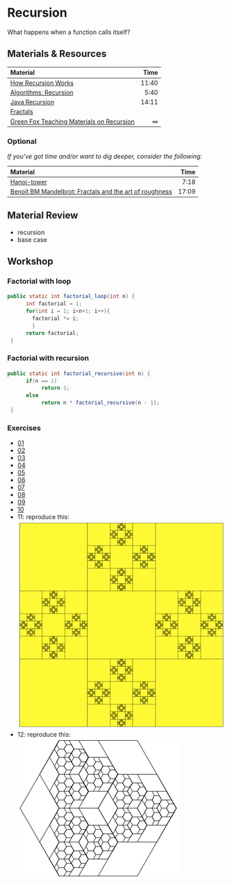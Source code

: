 # Recursion
What happens when a function calls itself?

## Materials & Resources
| Material | Time |
|:---------|-----:|
|[How Recursion Works](https://www.youtube.com/watch?v=ozmE8G6YKww) | 11:40 |
|[Algorithms: Recursion](https://www.youtube.com/watch?v=KEEKn7Me-ms)| 5:40 |
|[Java Recursion](https://www.youtube.com/watch?v=neuDuf_i8Sg)| 14:11 |
| [Fractals](https://www.youtube.com/watch?v=WFtTdf3I6Ug) | |
| [Green Fox Teaching Materials on Recursion](https://github.com/greenfox-academy/teaching-materials/tree/master/exercises/recursion/java.md) | ∞ |




### Optional
*If you've got time and/or want to dig deeper, consider the following:*

| Material | Time |
|:---------|-----:|
|[Hanoi-tower](https://www.youtube.com/watch?v=5_6nsViVM00)| 7:18 |
| [Benoit BM Mandelbrot: Fractals and the art of roughness](https://www.ted.com/talks/benoit_mandelbrot_fractals_the_art_of_roughness?language=en) | 17:09 |


## Material Review
 - recursion
 - base case

## Workshop


### Factorial with loop

```java
public static int factorial_loop(int n) {
      int factorial = 1;
      for(int i = 1; i<n+1; i++){
      	factorial *= i;
      	}
      return factorial;
 }
 ```


### Factorial with recursion

```java
public static int factorial_recursive(int n) {
      if(n == 1)
           return 1;
      else
           return n * factorial_recursive(n - 1);
 }
 ```

### Exercises

 - [01](basic_math_examples/counter.java)
 - [02](basic_math_examples/numberadder.java)
 - [03](basic_math_examples/sumdigit.java)
 - [04](basic_math_examples/power.java)
 - [05](bunnies/bunny1.java)
 - [06](bunnies/bunny2.java)
 - [07](strings/string1.java)
 - [08](strings/string2.java)
 - [09](strings/string3.java)
 - [10](fibonacci/fibonacci.java)
 - 11: reproduce this:   
![11](drawing/graphic.png)
 - 12: reproduce this:   
![12](drawing/graphic2.png)

